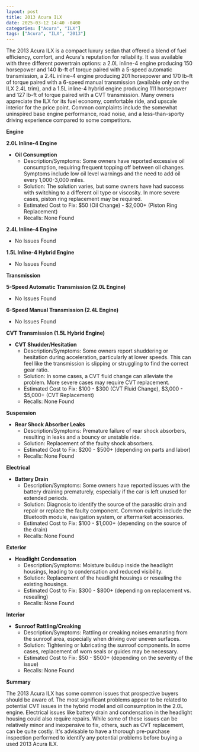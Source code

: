 ```yaml
---
layout: post
title: 2013 Acura ILX
date: 2025-03-12 14:40 -0400
categories: ["Acura", "ILX"]
tags: ["Acura", "ILX", "2013"]
---
```

The 2013 Acura ILX is a compact luxury sedan that offered a blend of fuel efficiency, comfort, and Acura's reputation for reliability. It was available with three different powertrain options: a 2.0L inline-4 engine producing 150 horsepower and 140 lb-ft of torque paired with a 5-speed automatic transmission, a 2.4L inline-4 engine producing 201 horsepower and 170 lb-ft of torque paired with a 6-speed manual transmission (available only on the ILX 2.4L trim), and a 1.5L inline-4 hybrid engine producing 111 horsepower and 127 lb-ft of torque paired with a CVT transmission. Many owners appreciate the ILX for its fuel economy, comfortable ride, and upscale interior for the price point. Common complaints include the somewhat uninspired base engine performance, road noise, and a less-than-sporty driving experience compared to some competitors.

**Engine**

**2.0L Inline-4 Engine**

*   **Oil Consumption**
    *   Description/Symptoms: Some owners have reported excessive oil consumption, requiring frequent topping off between oil changes. Symptoms include low oil level warnings and the need to add oil every 1,000-3,000 miles.
    *   Solution: The solution varies, but some owners have had success with switching to a different oil type or viscosity. In more severe cases, piston ring replacement may be required.
    *   Estimated Cost to Fix: $50 (Oil Change) - $2,000+ (Piston Ring Replacement)
    *   Recalls: None Found

**2.4L Inline-4 Engine**
*   No Issues Found

**1.5L Inline-4 Hybrid Engine**

*   No Issues Found

**Transmission**

**5-Speed Automatic Transmission (2.0L Engine)**

*   No Issues Found

**6-Speed Manual Transmission (2.4L Engine)**

*   No Issues Found

**CVT Transmission (1.5L Hybrid Engine)**

*   **CVT Shudder/Hesitation**
    *   Description/Symptoms: Some owners report shuddering or hesitation during acceleration, particularly at lower speeds. This can feel like the transmission is slipping or struggling to find the correct gear ratio.
    *   Solution: In some cases, a CVT fluid change can alleviate the problem. More severe cases may require CVT replacement.
    *   Estimated Cost to Fix: $100 - $300 (CVT Fluid Change), $3,000 - $5,000+ (CVT Replacement)
    *   Recalls: None Found

**Suspension**

*   **Rear Shock Absorber Leaks**
    *   Description/Symptoms: Premature failure of rear shock absorbers, resulting in leaks and a bouncy or unstable ride.
    *   Solution: Replacement of the faulty shock absorbers.
    *   Estimated Cost to Fix: $200 - $500+ (depending on parts and labor)
    *   Recalls: None Found

**Electrical**

*   **Battery Drain**
    *   Description/Symptoms: Some owners have reported issues with the battery draining prematurely, especially if the car is left unused for extended periods.
    *   Solution: Diagnosis to identify the source of the parasitic drain and repair or replace the faulty component. Common culprits include the Bluetooth module, navigation system, or aftermarket accessories.
    *   Estimated Cost to Fix: $100 - $1,000+ (depending on the source of the drain)
    *   Recalls: None Found

**Exterior**

*   **Headlight Condensation**
    *   Description/Symptoms: Moisture buildup inside the headlight housings, leading to condensation and reduced visibility.
    *   Solution: Replacement of the headlight housings or resealing the existing housings.
    *   Estimated Cost to Fix: $300 - $800+ (depending on replacement vs. resealing)
    *   Recalls: None Found

**Interior**

*   **Sunroof Rattling/Creaking**
    *   Description/Symptoms: Rattling or creaking noises emanating from the sunroof area, especially when driving over uneven surfaces.
    *   Solution: Tightening or lubricating the sunroof components. In some cases, replacement of worn seals or guides may be necessary.
    *   Estimated Cost to Fix: $50 - $500+ (depending on the severity of the issue)
    *   Recalls: None Found

**Summary**

The 2013 Acura ILX has some common issues that prospective buyers should be aware of. The most significant problems appear to be related to potential CVT issues in the hybrid model and oil consumption in the 2.0L engine. Electrical issues like battery drain and condensation in the headlight housing could also require repairs. While some of these issues can be relatively minor and inexpensive to fix, others, such as CVT replacement, can be quite costly. It's advisable to have a thorough pre-purchase inspection performed to identify any potential problems before buying a used 2013 Acura ILX.

